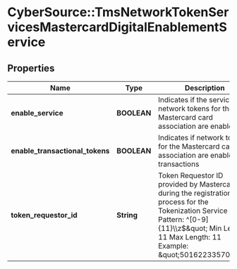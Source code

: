 # CyberSource::TmsNetworkTokenServicesMastercardDigitalEnablementService

## Properties
Name | Type | Description | Notes
------------ | ------------- | ------------- | -------------
**enable_service** | **BOOLEAN** | Indicates if the service for network tokens for the Mastercard card association are enabled | [optional] 
**enable_transactional_tokens** | **BOOLEAN** | Indicates if network tokens for the Mastercard card association are enabled for transactions | [optional] 
**token_requestor_id** | **String** | Token Requestor ID provided by Mastercard during the registration process for the Tokenization Service  Pattern: ^[0-9]{11}\\\\z$\&quot; Min Length: 11 Max Length: 11 Example:  \&quot;50162233570\&quot;  | [optional] 


